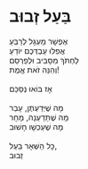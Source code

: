 # בַּעַל זְבוּב

אֶפְשָׁר מַעְגָּל לְרַבֵּעַ\
אֲפִלּוּ עַבְדְּכֶם יוֹדֵעַ\
לַחְתֹּךְ מִסָּבִיב וּלְפַרְסֵם\
וְהִנֵּה זֹאת אֱמֶת!\
\
אָז בּוֹאוּ נְסַכֵּם\
\
מָה שֶׁיְּדַעְתֶּן, עָבַר\
מָה שֶׁתֵּדַעְנָה, מָחָר\
מָה שֶׁעַכְשָׁו חָשׁוּב\
\
כָּל הַשְּׁאָר בַּעַל,\
זְבוּב
